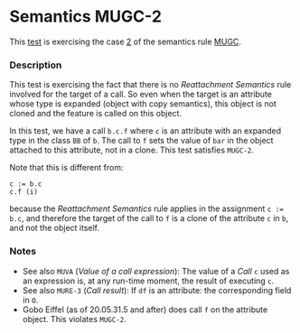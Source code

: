 # Semantics MUGC-2

This [test](.) is exercising the case [2](../Readme.md) of the semantics rule [MUGC](../../mugc/Readme.md).

### Description

This test is exercising the fact that there is no *Reattachment Semantics* rule involved for the target of a call. So even when the target is an attribute whose type is expanded (object with copy semantics), this object is not cloned and the feature is called on this object.

In this test, we have a call `b.c.f` where `c` is an attribute with an expanded type in the class `BB` of `b`. The call to `f` sets the value of `bar` in the object attached to this attribute, not in a clone. This test satisfies `MUGC-2`.

Note that this is different from:

```
c := b.c
c.f (i)
```

because the *Reattachment Semantics* rule applies in the assignment `c := b.c`, and therefore the target of the call to `f` is a clone of the attribute `c` in `b`, and not the object itself.

### Notes

* See also `MUVA` (*Value of a call expression*): The value of a *Call* `c` used as an expression is, at any run-time moment, the result of executing `c`.
* See also `MURE-3` (*Call result*): If `df` is an attribute: the corresponding field in `O`.
* Gobo Eiffel (as of 20.05.31.5 and after) does call `f` on the attribute object. This violates `MUGC-2`.
